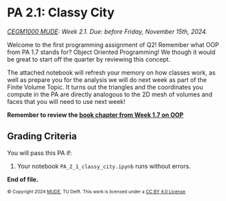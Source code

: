 # PA 2.1: Classy City

*[CEGM1000 MUDE](http://mude.citg.tudelft.nl/): Week 2.1. Due: before Friday, November 15th, 2024.*

Welcome to the first programming assignment of Q2! Remember what OOP from PA 1.7 stands for? Object Oriented Programming! We though it would be great to start off the quarter by reviewing this concept.

The attached notebook will refresh your memory on how classes work, as well as prepare you for the analysis we will do next week as part of the Finite Volume Topic. It turns out the triangles and the coordinates you compute in the PA are directly analogous to the 2D mesh of volumes and faces that you will need to use next week!

**Remember to review the [book chapter from Week 1.7 on OOP](https://mude.citg.tudelft.nl/2024/book/external/learn-programming/book/python/oop/classes.html)**

## Grading Criteria

You will pass this PA if:
1. Your notebook `PA_2_1_classy_city.ipynb` runs without errors.

**End of file.**

<span style="font-size: 75%">
&copy; Copyright 2024 <a rel="MUDE" href="http://mude.citg.tudelft.nl/">MUDE</a>, TU Delft. This work is licensed under a <a rel="license" href="http://creativecommons.org/licenses/by/4.0/">CC BY 4.0 License</a>.